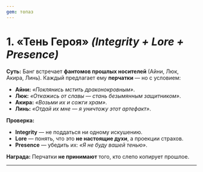 ```yaml
---
gem: топаз
---
```

# **1. «Тень Героя»** _(Integrity + Lore + Presence)_

**Суть:** Банг встречает **фантомов прошлых носителей** (Айни, Люк, Акира, Линь). Каждый предлагает ему **перчатки** — но с условием:

- **Айни:** _«Поклянись мстить драконокровным»_.
- **Люк:** _«Откажись от славы — стань безымянным защитником»_.
- **Акира:** _«Возьми их и сожги храм»_.
- **Линь:** _«Отдай их мне — я уничтожу этот артефакт»_.

**Проверка:**

- **Integrity** — не поддаться ни одному искушению.
- **Lore** — понять, что это **не настоящие духи**, а проекции страхов.
- **Presence** — убедить их: _«Я не буду вашей тенью»_.

**Награда:** Перчатки **не принимают** того, кто слепо копирует прошлое.

---